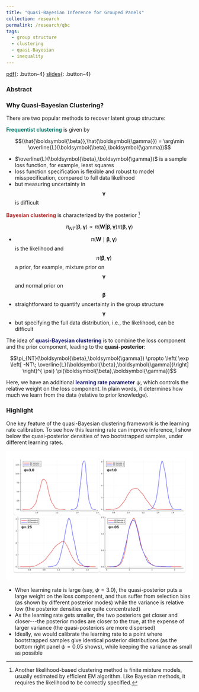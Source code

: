 ```yaml
---
title: "Quasi-Bayesian Inference for Grouped Panels"
collection: research
permalink: /research/qbc
tags:
  - group structure
  - clustering
  - quasi-Bayesian
  - inequality
---
```


[pdf](/files/qbc.pdf){: .button-4} [slides](/files/qbc_slides.pdf){: .button-4}  
<!-- [code](https://github.com/Jiaming-Huang/QuasiBayesClustering){: .button-4} [cite](/files/qbc.bib){: .button-4}  -->
<!-- [supp](/files/ghd_supp.pdf){: .button-4} -->


### Abstract

<div id='absQBC' style="max-height: 100%"> 
</div>

### Why Quasi-Bayesian Clustering?

There are two popular methods to recover latent group structure:

<span style="color:#097969">**Frequentist clustering**</span> is given by 


$$(\hat{\boldsymbol{\beta}},\hat{\boldsymbol{\gamma}}) = \arg\min \overline{L}(\boldsymbol{\beta},\boldsymbol{\gamma})$$			

- $\overline{L}(\boldsymbol{\beta},\boldsymbol{\gamma})$ is a sample loss function, for example, least squares 
- loss function specification is flexible and robust to model misspecification, compared to full data likelihood
- but measuring uncertainty in $$\boldsymbol{\gamma}$$ is difficult

<span style="color:FireBrick">**Bayesian clustering**</span> is characterized by the posterior [^1]  


$$\pi_{NT}(\boldsymbol{\beta},\boldsymbol{\gamma})\propto \pi(\mathbf{W}|\boldsymbol{\beta},\boldsymbol{\gamma}) \pi(\boldsymbol{\beta},\boldsymbol{\gamma})$$

- $$\pi(\boldsymbol{W}\mid\boldsymbol{\beta},\boldsymbol{\gamma})$$ is the likelihood and $$\pi(\boldsymbol{\beta},\boldsymbol{\gamma})$$ a prior, for example, mixture prior on $$\boldsymbol{\gamma}$$ and normal prior on $$\boldsymbol{\beta}$$
- straightforward to quantify uncertainty in the group structure $$\boldsymbol{\gamma}$$
- but specifying the full data distribution, i.e., the likelihood, can be difficult

The idea of <span style="color:#191970">**quasi-Bayesian clustering**</span> is to combine the loss component and the prior component, leading to the **quasi-posterior**:

$$\pi_{NT}(\boldsymbol{\beta},\boldsymbol{\gamma}) \propto \left( \exp \left[ -NT\; \overline{L}(\boldsymbol{\beta},\boldsymbol{\gamma})\right] \right)^{ \psi} \pi(\boldsymbol{\beta},\boldsymbol{\gamma})$$

Here, we have an additional <span style="color:#191970">**learning rate parameter**</span> $\psi$, which controls the relative weight on the loss component. In plain words, it determines how much we learn from the data (relative to prior knowledge).
			

### Highlight

One key feature of the quasi-Bayesian clustering framework is the learning rate calibration. To see how this learning rate can improve inference, I show below the quasi-posterior densities of two bootstrapped samples, under different learning rates.

![Learning Rate Calibration](/images/qbc_highlight.png)

- When learning rate is large (say, $\psi=3.0$), the quasi-posterior puts a large weight on the loss component, and thus suffer from selection bias (as shown by different posterior modes) while the variance is relative low (the posterior densities are quite concentrated)
- As the learning rate gets smaller, the two posteriors get closer and closer---the posterior modes are closer to the true, at the expense of larger variance (the quasi-posteriors are more dispersed)
- Ideally, we would calibrate the learning rate to a point where bootstrapped samples give identical posterior distributions (as the bottom right panel $\psi=0.05$ shows), while keeping the variance as small as possible

<script>
    $(document).ready(function() {
        // Load and insert shared content
        $('#absQBC').load('abstract.html #absQBC');
    });
</script>

[^1]: Another likelihood-based clustering method is finite mixture models, usually estimated by efficient EM algorithm. Like Bayesian methods, it requires the likelihood to be correctly specified.



